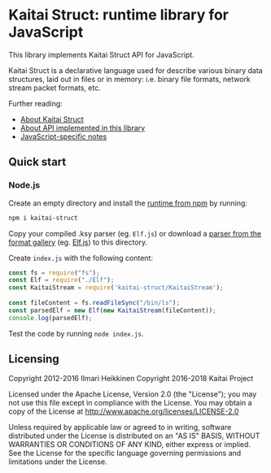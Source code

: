 # Kaitai Struct: runtime library for JavaScript

This library implements Kaitai Struct API for JavaScript.

Kaitai Struct is a declarative language used for describe various binary
data structures, laid out in files or in memory: i.e. binary file
formats, network stream packet formats, etc.

Further reading:

* [About Kaitai Struct](http://kaitai.io/)
* [About API implemented in this library](http://doc.kaitai.io/stream_api.html)
* [JavaScript-specific notes](http://doc.kaitai.io/lang_javascript.html)

## Quick start 
 
### Node.js
 
Create an empty directory and install the [runtime from npm](https://www.npmjs.com/package/kaitai-struct) by running: 
 
```bash
npm i kaitai-struct 
``` 
 
Copy your compiled .ksy parser (eg. `Elf.js`) or download a [parser from the format gallery](http://formats.kaitai.io/) (eg. [Elf.js](http://formats.kaitai.io/elf/javascript.html)) to this directory. 
 
Create `index.js` with the following content: 
 
```javascript 
const fs = require("fs"); 
const Elf = require("./Elf"); 
const KaitaiStream = require('kaitai-struct/KaitaiStream'); 
 
const fileContent = fs.readFileSync("/bin/ls"); 
const parsedElf = new Elf(new KaitaiStream(fileContent)); 
console.log(parsedElf); 
``` 
 
Test the code by running `node index.js`. 

## Licensing

Copyright 2012-2016 Ilmari Heikkinen
Copyright 2016-2018 Kaitai Project

Licensed under the Apache License, Version 2.0 (the "License");
you may not use this file except in compliance with the License.
You may obtain a copy of the License at http://www.apache.org/licenses/LICENSE-2.0

Unless required by applicable law or agreed to in writing, software
distributed under the License is distributed on an "AS IS" BASIS,
WITHOUT WARRANTIES OR CONDITIONS OF ANY KIND, either express or implied.
See the License for the specific language governing permissions and
limitations under the License.
